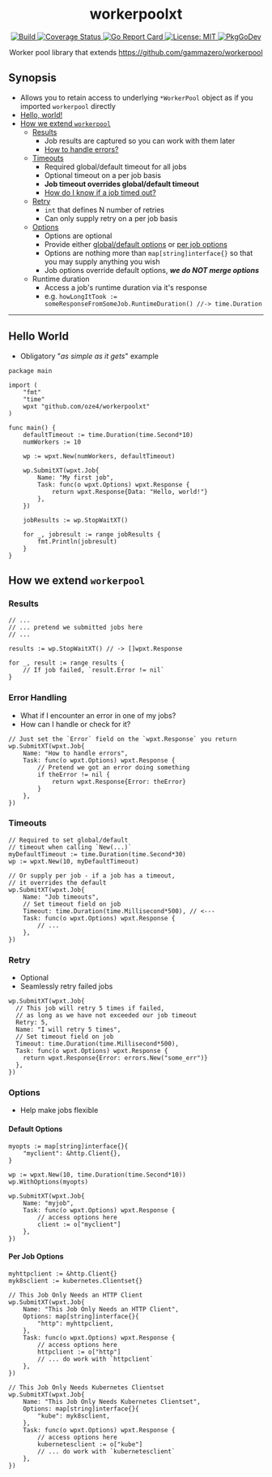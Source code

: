 <p align="center">
  <h1 align="center">workerpoolxt</h1>	
</p>

<p align="center">
  <a href="https://github.com/oze4/workerpoolxt/actions">
    <img title="Build" src="https://github.com/oze4/workerpoolxt/workflows/Build/badge.svg?branch=master" >
  </a>
  <a href='https://coveralls.io/github/oze4/workerpoolxt?branch=master'>
    <img src='https://coveralls.io/repos/github/oze4/workerpoolxt/badge.svg?branch=master' alt='Coverage Status' />
  </a>
  <a href="https://goreportcard.com/report/github.com/oze4/workerpoolxt">
    <img title="Go Report Card" src="https://goreportcard.com/badge/github.com/oze4/workerpoolxt" >
  </a>
  <a href="https://github.com/oze4/workerpoolxt/blob/master/LICENSE">
    <img title="License: MIT" src="https://img.shields.io/badge/License-MIT-blue.svg" >
  </a>
  <a href="https://pkg.go.dev/github.com/oze4/workerpoolxt">
    <img title="PkgGoDev" src="https://pkg.go.dev/badge/github.com/oze4/workerpoolxt" >
  </a>
</p>
<p align="center">
  Worker pool library that extends <a href="https://github.com/gammazero/workerpool">https://github.com/gammazero/workerpool</a>
</p>

## Synopsis

- Allows you to retain access to underlying `*WorkerPool` object as if you imported `workerpool` directly
- [Hello, world!](#hello-world)
- [How we extend `workerpool`](#how-we-extend-workerpool)
  - [Results](#results)
    - Job results are captured so you can work with them later
    - [How to handle errors?](#error-handling)
  - [Timeouts](#timeouts)
    - Required global/default timeout for all jobs
    - Optional timeout on a per job basis
    - **Job timeout overrides global/default timeout**
    - [How do I know if a job timed out?](#error-handling)
  - [Retry](#retry)
    - `int` that defines N number of retries
    - Can only supply retry on a per job basis
  - [Options](#options)
    - Options are optional
    - Provide either [global/default options](#default-options) or [per job options](#per-job-options)
    - Options are nothing more than `map[string]interface{}` so that you may supply anything you wish
    - Job options override default options, **_we do NOT merge options_**
  - Runtime duration
    - Access a job's runtime duration via it's response
    - e.g. `howLongItTook := someResponseFromSomeJob.RuntimeDuration() //-> time.Duration`

---

## Hello World

- Obligatory "*as simple as it gets*" example

```golang
package main

import (
    "fmt"
    "time"
    wpxt "github.com/oze4/workerpoolxt"
)

func main() {
    defaultTimeout := time.Duration(time.Second*10)
    numWorkers := 10

    wp := wpxt.New(numWorkers, defaultTimeout)

    wp.SubmitXT(wpxt.Job{
        Name: "My first job",
        Task: func(o wpxt.Options) wpxt.Response {
            return wpxt.Response{Data: "Hello, world!"}
        },
    })

    jobResults := wp.StopWaitXT()

    for _, jobresult := range jobResults {
        fmt.Println(jobresult)
    }
}
```

## How we extend `workerpool`

### Results

```golang
// ...
// ... pretend we submitted jobs here
// ...

results := wp.StopWaitXT() // -> []wpxt.Response

for _, result := range results {
    // If job failed, `result.Error != nil`
}
```

### Error Handling

- What if I encounter an error in one of my jobs?
- How can I handle or check for it?

```golang
// Just set the `Error` field on the `wpxt.Response` you return
wp.SubmitXT(wpxt.Job{
    Name: "How to handle errors",
    Task: func(o wpxt.Options) wpxt.Response {
        // Pretend we got an error doing something
        if theError != nil {
            return wpxt.Response{Error: theError}
        }
    },
})
```

### Timeouts

```golang
// Required to set global/default
// timeout when calling `New(...)`
myDefaultTimeout := time.Duration(time.Second*30)
wp := wpxt.New(10, myDefaultTimeout)

// Or supply per job - if a job has a timeout,
// it overrides the default
wp.SubmitXT(wpxt.Job{
    Name: "Job timeouts",
    // Set timeout field on job
    Timeout: time.Duration(time.Millisecond*500), // <---
    Task: func(o wpxt.Options) wpxt.Response { 
        // ... 
    },
})
```

### Retry

- Optional
- Seamlessly retry failed jobs

```golang
wp.SubmitXT(wpxt.Job{
  // This job will retry 5 times if failed,
  // as long as we have not exceeded our job timeout
  Retry: 5,
  Name: "I will retry 5 times",
  // Set timeout field on job
  Timeout: time.Duration(time.Millisecond*500),
  Task: func(o wpxt.Options) wpxt.Response {
    return wpxt.Response{Error: errors.New("some_err")}
  },
})
```

### Options

- Help make jobs flexible

#### Default Options

```golang
myopts := map[string]interface{}{
    "myclient": &http.Client{},
}

wp := wpxt.New(10, time.Duration(time.Second*10))
wp.WithOptions(myopts)

wp.SubmitXT(wpxt.Job{
    Name: "myjob",
    Task: func(o wpxt.Options) wpxt.Response {
        // access options here
        client := o["myclient"]
    },
})
```

#### Per Job Options

```golang
myhttpclient := &http.Client{}
myk8sclient := kubernetes.Clientset{}

// This Job Only Needs an HTTP Client
wp.SubmitXT(wpxt.Job{
    Name: "This Job Only Needs an HTTP Client",
    Options: map[string]interface{}{
        "http": myhttpclient,
    },
    Task: func(o wpxt.Options) wpxt.Response {
        // access options here
        httpclient := o["http"]
        // ... do work with `httpclient`
    },
})

// This Job Only Needs Kubernetes Clientset
wp.SubmitXT(wpxt.Job{
    Name: "This Job Only Needs Kubernetes Clientset",
    Options: map[string]interface{}{
        "kube": myk8sclient,
    },
    Task: func(o wpxt.Options) wpxt.Response {
        // access options here
        kubernetesclient := o["kube"]
        // ... do work with `kubernetesclient`
    },
})
```
